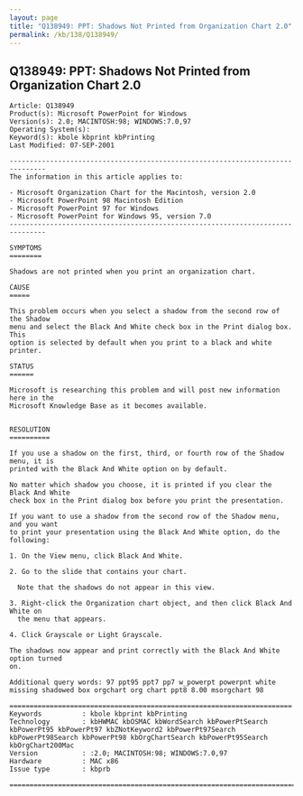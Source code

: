 ```yaml
---
layout: page
title: "Q138949: PPT: Shadows Not Printed from Organization Chart 2.0"
permalink: /kb/138/Q138949/
---
```


## Q138949: PPT: Shadows Not Printed from Organization Chart 2.0

	Article: Q138949
	Product(s): Microsoft PowerPoint for Windows
	Version(s): 2.0; MACINTOSH:98; WINDOWS:7.0,97
	Operating System(s): 
	Keyword(s): kbole kbprint kbPrinting
	Last Modified: 07-SEP-2001
	
	-------------------------------------------------------------------------------
	The information in this article applies to:
	
	- Microsoft Organization Chart for the Macintosh, version 2.0 
	- Microsoft PowerPoint 98 Macintosh Edition 
	- Microsoft PowerPoint 97 for Windows 
	- Microsoft PowerPoint for Windows 95, version 7.0 
	-------------------------------------------------------------------------------
	
	SYMPTOMS
	========
	
	Shadows are not printed when you print an organization chart.
	
	CAUSE
	=====
	
	This problem occurs when you select a shadow from the second row of the Shadow
	menu and select the Black And White check box in the Print dialog box. This
	option is selected by default when you print to a black and white printer.
	
	STATUS
	======
	
	Microsoft is researching this problem and will post new information here in the
	Microsoft Knowledge Base as it becomes available.
	
	
	RESOLUTION
	==========
	
	If you use a shadow on the first, third, or fourth row of the Shadow menu, it is
	printed with the Black And White option on by default.
	
	No matter which shadow you choose, it is printed if you clear the Black And White
	check box in the Print dialog box before you print the presentation.
	
	If you want to use a shadow from the second row of the Shadow menu, and you want
	to print your presentation using the Black And White option, do the following:
	
	1. On the View menu, click Black And White.
	
	2. Go to the slide that contains your chart.
	
	  Note that the shadows do not appear in this view.
	
	3. Right-click the Organization chart object, and then click Black And White on
	  the menu that appears.
	
	4. Click Grayscale or Light Grayscale.
	
	The shadows now appear and print correctly with the Black And White option turned
	on.
	
	Additional query words: 97 ppt95 ppt7 pp7 w_powerpt powerpnt white missing shadowed box orgchart org chart ppt8 8.00 msorgchart 98
	
	======================================================================
	Keywords          : kbole kbprint kbPrinting 
	Technology        : kbHWMAC kbOSMAC kbWordSearch kbPowerPtSearch kbPowerPt95 kbPowerPt97 kbZNotKeyword2 kbPowerPt97Search kbPowerPt98Search kbPowerPt98 kbOrgChartSearch kbPowerPt95Search kbOrgChart200Mac
	Version           : :2.0; MACINTOSH:98; WINDOWS:7.0,97
	Hardware          : MAC x86
	Issue type        : kbprb
	
	=============================================================================
	
